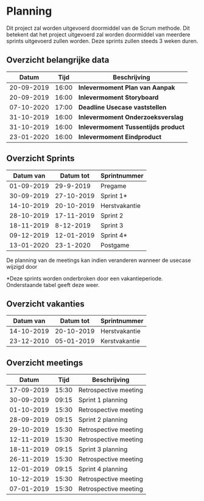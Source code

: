 # Planning

Dit project zal worden uitgevoerd doormiddel van de Scrum methode. Dit betekent dat het project uitgevoerd zal worden doormiddel van meerdere sprints uitgevoerd zullen worden. Deze sprints zullen steeds 3 weken duren.

## Overzicht belangrijke data

| Datum      | Tijd  | Beschrijving                                |
| ---------- | ----- | ------------------------------------------- | 
| 20-09-2019  | 16:00 | **Inlevermoment Plan van Aanpak**           |
| 20-09-2019  | 16:00 | **Inlevermoment Storyboard**                |
| 07-10-2020  | 17:00 | **Deadline Usecase vaststellen**            |  
| 31-10-2019 | 16:00 | **Inlevermoment Onderzoeksverslag**         |
| 31-10-2019 | 16:00 | **Inlevermoment Tussentijds product**       |
| 23-01-2020  | 16:00 | **Inlevermoment Eindproduct**               |


## Overzicht Sprints
| Datum van  | Datum tot  | Sprintnummer    |
| ---------- | ---------- | --------------- | 
| 01-09-2019   | 29-9-2019  | Pregame         | 
| 30-09-2019  | 27-10-2019 | Sprint 1*       |
| 14-10-2019 | 20-10-2019 | Herstvakantie |
| 28-10-2019 | 17-11-2019 | Sprint 2        |
| 18-11-2019 | 8-12-2019  | Sprint 3        |
| 09-12-2019  | 12-01-2019 | Sprint 4*        |
| 13-01-2020  | 23-1-2020  | Postgame        |

De planning van de meetings kan indien veranderen wanneer de usecase wijzigd door 

*Deze sprints worden onderbroken door een vakantieperiode. Onderstaande tabel geeft deze weer.

## Overzicht vakanties
| Datum van  | Datum tot  | Sprintnummer    |
| ---------- | ---------- | --------------- | 
| 14-10-2019 | 20-10-2019 | Herstvakantie |
| 23-12-2010 | 05-01-2019 | Kerstvakantie |

## Overzicht meetings
| Datum       | Tijd  | Beschrijving          |
| ----------- | ----- | --------------------- | 
| 17-09-2019  | 15:30 | Retrospective meeting |
| 30-09-2019  | 09:15 | Sprint 1 planning     |
| 01-10-2019  | 15:30 | Retrospective meeting |
| 28-09-2019  | 09:15 | Sprint 2 planning     |
| 29-10-2019  | 15:30 | Retrospective meeting |
| 12-11-2019  | 15:30 | Retrospective meeting |
| 18-11-2019  | 09:15 | Sprint 3 planning     |
| 26-11-2019  | 15:30 | Retrospective meeting |
| 12-01-2019  | 09:15 | Sprint 4 planning     |
| 10-12-2019  | 15:30 | Retrospective meeting |
| 07-01-2019  | 15:30 | Retrospective meeting |
